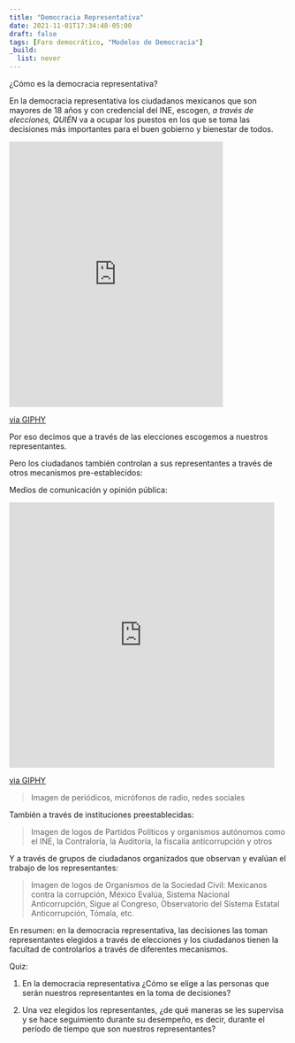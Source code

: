```yaml
---
title: "Democracia Representativa"
date: 2021-11-01T17:34:48-05:00
draft: false
tags: [Faro democrático, "Modelos de Democracia"]
_build:
  list: never
---
```


¿Cómo es la democracia representativa?

<!--more-->

En la democracia representativa los ciudadanos mexicanos que son
mayores de 18 años y con credencial del INE, escogen, *a través de
elecciones, QUIÉN* va a ocupar los puestos en los que se toma las
decisiones más importantes para el buen gobierno y bienestar de todos.

<iframe src="https://giphy.com/embed/XkidSyJHGPJMi841VJ" width="387" height="480" frameBorder="0" class="giphy-embed" allowFullScreen></iframe><p><a href="https://giphy.com/gifs/caponethedog-shop-vote-please-XkidSyJHGPJMi841VJ">via GIPHY</a></p>

Por eso decimos que a través de las elecciones escogemos a nuestros
representantes.

Pero los ciudadanos también controlan a sus representantes a través de
otros mecanismos pre-establecidos:

Medios de comunicación y opinión pública:

<iframe src="https://giphy.com/embed/9hOpdG7pGLZZPOnMAh" width="480" height="480" frameBorder="0" class="giphy-embed" allowFullScreen></iframe><p><a href="https://giphy.com/gifs/soscolombia-catalepsiailustra-nomasmentiras-9hOpdG7pGLZZPOnMAh">via GIPHY</a></p>

> Imagen de periódicos, micrófonos de radio, redes sociales

También a través de instituciones preestablecidas: 

> Imagen de logos de Partidos Políticos y organismos autónomos como el INE, la Contraloría, la Auditoría, la fiscalía anticorrupción y otros
	
Y a través de grupos de ciudadanos organizados que observan y evalúan
el trabajo de los representantes:
	
> Imagen de logos de Organismos de la Sociedad Civil: Mexicanos contra la corrupción, México Evalúa, Sistema Nacional Anticorrupción, Sigue al Congreso, Observatorio del Sistema Estatal Anticorrupción, Tómala, etc. 
	
En resumen: en la democracia representativa, las decisiones las toman
representantes elegidos a través de elecciones y los ciudadanos tienen
la facultad de controlarlos a través de diferentes mecanismos.
	
Quiz: 
	
1. En la democracia representativa ¿Cómo se elige a las personas que
serán nuestros representantes en la toma de decisiones?
	
2. Una vez elegidos los representantes, ¿de qué maneras se les
supervisa y se hace seguimiento durante su desempeño, es decir,
durante el período de tiempo que son nuestros representantes?
